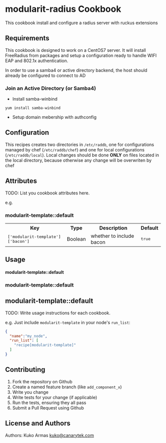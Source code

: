 modularit-radius Cookbook
==========================

This cookbook install and configure a radius server with ruckus extensions

Requirements
------------

This cookbook is designed to work on a CentOS7 server. It will install FreeRadius from packages and setup a configuration ready to handle WIFI EAP and 802.1x authentication.

In order to use a samba4 or active directory backend, the host should already be configured to connect to AD

### Join an Active Directory (or Samba4)

  * Install samba-winbind

```yum install samba-winbind```

  * Setup domain mebership with authconfig

Configuration
-------------

This recipes creates two directories in ``/etc/raddb``, one for configurations managed by chef (```/etc/raddb/chef```) and one for local configurations (```/etc/raddb/local```). Local changes should be done **ONLY** on files located in the local directory, because otherwise any change will be overwriten by chef

Attributes
----------
TODO: List you cookbook attributes here.

e.g.
### modularit-template::default
<table>
  <tr>
    <th>Key</th>
    <th>Type</th>
    <th>Description</th>
    <th>Default</th>
  </tr>
  <tr>
    <td><tt>['modularit-template']['bacon']</tt></td>
    <td>Boolean</td>
    <td>whether to include bacon</td>
    <td><tt>true</tt></td>
  </tr>
</table>

Usage
-----

#### modularit-template::default

### modularit-template::default
## modularit-template::default
TODO: Write usage instructions for each cookbook.

e.g.
Just include `modularit-template` in your node's `run_list`:

```json
{
  "name":"my_node",
  "run_list": [
    "recipe[modularit-template]"
  ]
}
```

Contributing
------------

1. Fork the repository on Github
2. Create a named feature branch (like `add_component_x`)
3. Write you change
4. Write tests for your change (if applicable)
5. Run the tests, ensuring they all pass
6. Submit a Pull Request using Github

License and Authors
-------------------
Authors: Kuko Armas <kuko@canarytek.com>

